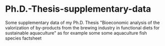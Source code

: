 # Ph.D.-Thesis-supplementary-data
Some supplementary data of my Ph.D. Thesis "Bioeconomic analysis of the valorization of by-products from the brewing industry in functional diets for sustainable aquaculture" as for example some some aquaculture fish species factsheet 
